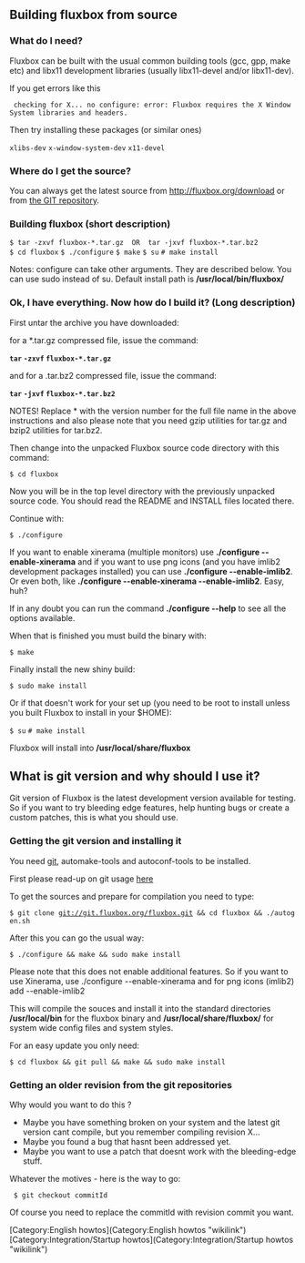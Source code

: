 Building fluxbox from source
----------------------------

### What do I need?

Fluxbox can be built with the usual common building tools (gcc, gpp, make etc) and libx11 development libraries (usually libx11-devel and/or libx11-dev).

If you get errors like this

` checking for X... no configure: error: Fluxbox requires the X Window System libraries and headers.`

Then try installing these packages (or similar ones)

`xlibs-dev`
`x-window-system-dev`
`x11-devel`

### Where do I get the source?

You can always get the latest source from [<http://fluxbox.org/download>](http://fluxbox.org/download/) or from [the GIT repository](http://git.fluxbox.org/).

### Building fluxbox (short description)

`$ tar -zxvf fluxbox-*.tar.gz  OR  tar -jxvf fluxbox-*.tar.bz2`
`$ cd fluxbox`
`$ ./configure`
`$ make`
`$ su`
`# make install`

Notes: configure can take other arguments. They are described below. You can use sudo instead of su. Default install path is **/usr/local/bin/fluxbox/**

### Ok, I have everything. Now how do I build it? (Long description)

First untar the archive you have downloaded:

for a \*.tar.gz compressed file, issue the command:

**`tar` `-zxvf` `fluxbox-*.tar.gz`**

and for a .tar.bz2 compressed file, issue the command:

**`tar` `-jxvf` `fluxbox-*.tar.bz2`**

NOTES! Replace \* with the version number for the full file name in the above instructions and also please note that you need gzip utilities for tar.gz and bzip2 utilities for tar.bz2.

Then change into the unpacked Fluxbox source code directory with this command:

`$ cd fluxbox`

Now you will be in the top level directory with the previously unpacked source code. You should read the README and INSTALL files located there.

Continue with:

`$ ./configure`

If you want to enable xinerama (multiple monitors) use **./configure --enable-xinerama** and if you want to use png icons (and you have imlib2 development packages installed) you can use **./configure --enable-imlib2**. Or even both, like **./configure --enable-xinerama --enable-imlib2**. Easy, huh?

If in any doubt you can run the command **./configure --help** to see all the options available.

When that is finished you must build the binary with:

`$ make`

Finally install the new shiny build:

`$ sudo make install`

Or if that doesn't work for your set up (you need to be root to install unless you built Fluxbox to install in your \$HOME):

`$ su`
`# make install`

Fluxbox will install into **/usr/local/share/fluxbox**

What is git version and why should I use it?
--------------------------------------------

Git version of Fluxbox is the latest development version available for testing. So if you want to try bleeding edge features, help hunting bugs or create a custom patches, this is what you should use.

### Getting the git version and installing it

You need [git](http://git.or.cz/), automake-tools and autoconf-tools to be installed.

First please read-up on git usage [here](http://fluxbox-wiki.org/index.php/Git_-_using)

To get the sources and prepare for compilation you need to type:

`$ git clone `[`git://git.fluxbox.org/fluxbox.git`](git://git.fluxbox.org/fluxbox.git)` && cd fluxbox && ./autogen.sh`

After this you can go the usual way:

`$ ./configure && make && sudo make install`

Please note that this does not enable additional features. So if you want to use Xinerama, use ./configure --enable-xinerama and for png icons (imlib2) add --enable-imlib2

This will compile the souces and install it into the standard directories **/usr/local/bin** for the fluxbox binary and **/usr/local/share/fluxbox/** for system wide config files and system styles.

For an easy update you only need:

`$ cd fluxbox && git pull && make && sudo make install`

### Getting an older revision from the git repositories

Why would you want to do this ?

-   Maybe you have something broken on your system and the latest git version cant compile, but you remember compiling revision X...
-   Maybe you found a bug that hasnt been addressed yet.
-   Maybe you want to use a patch that doesnt work with the bleeding-edge stuff.

Whatever the motives - here is the way to go:

` $ git checkout commitId`

Of course you need to replace the commitId with revision commit you want.

[Category:English howtos](Category:English howtos "wikilink") [Category:Integration/Startup howtos](Category:Integration/Startup howtos "wikilink")
